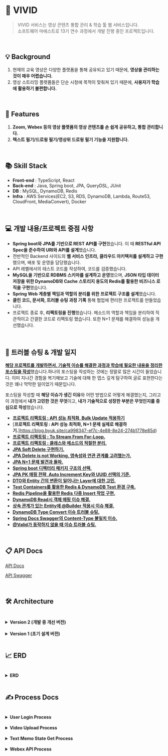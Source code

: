 #  🙊 VIVID
> VIVID 서비스는 영상 콘텐츠 통합 관리 & 학습 툴 웹 서비스입니다.<br>
> 소프트웨어 마에스트로 13기 연수 과정에서 개발 진행 중인 프로젝트입니다.
<br>

##  💡  Background
1. 현재의 교육 영상은 다양한 플랫폼을 통해 공유되고 있기 때문에, **영상을 관리하는 것이 매우 어렵습니다.**
2. 영상 스트리밍 플랫폼들은 단순 시청에 목적이 맞춰져 있기 때문에, **사용자가 학습에 활용하기 불편합니다.**
<br>

##  📝  Features
1. **Zoom, Webex 등의 영상 플랫폼의 영상 콘텐츠를 손 쉽게 공유하고, 통합 관리합니다.**
2. **텍스트 필기/드로윙 필기/영상위 드로윙 필기 기능을 지원합니다.**

<br>

##  📚  Skill Stack

- **Front-end** : TypeScript, React
- **Back-end** : Java, Spring boot, JPA, QueryDSL, JUnit
- **DB** : MySQL, DynamoDB, Redis
- **Infra** : AWS Services(EC2, S3, RDS, DynamoDB, Lambda, Route53, CloudFront, MediaConvert), Docker

<br>

## 💻 개발 내용/프로젝트 중점 사항
- **Spring boot와 JPA를 기반으로 REST API를 구현**했습니다. 이 때 **RESTful API Spec을 준수하여 URI와 API를 설계**했습니다.
- 전반적인 Backend 사이드의 **웹 서비스 인프라, 클라우드 아키텍처를 설계하고 구현** 했으며, 배포 및 운영을 담당했습니다.
- API 레벨에서의 테스트 코드를 작성하여, 코드를 검증했습니다.
- **MySQL을 기반으로 RDBMS 스키마를 설계하고 운영**했으며, **JSON 타입 데이터 저장을 위한 DynamoDB와 Cache 스토리지 용도의 Redis를 활용한 비즈니스 로직을 구현**했습니다.
- **Spring Web 계층별 책임과 역할의 분리를 위한 프로젝트 구조를 설계**했습니다.
- **클린 코드, 문서화, 트러블 슈팅 과정 기록** 통해 협업에 편리한 프로젝트를 만들었습니다.
- 프로젝트 종료 후, **리팩토링을 진행**했습니다. 메소드의 역할과 책임을 분리하여 직관적이고 간결한 코드로 리팩토링 했습니다. 또한 N+1 문제를 해결하여 성능을 개선했습니다.

<br>

## 🎯 트러블 슈팅 & 개발 일지

[**해당 프로젝트를 개발하면서, 기술적 이슈를 해결한 과정과 학습에 필요한 내용을 정리한 포스팅을 작성**](https://blog.byuk.site/resume/projects/vivid)했습니다.하나의 포스팅을 작성하는 것에는 정말로 많은 시간이 들었습니다. 이미 지나간 경험을 복기해보고 기술에 대해 한 뎁스 깊게 탐구하여 글로 표현한다는 것은 꽤나 막막한 일이었기 때문입니다.

포스팅을 작성할 때 **해당 이슈가 생긴 이유**와 어떤 방법으로 어떻게 해결했는지, 그리고 이 과정에서 **내가 고민한 것은 무엇**이고, **내가 기술적으로 성장한 부분은 무엇인지를 중심으로 작성**했습니다.

- [**프로젝트 리팩토링 : API 성능 최적화, Bulk Update 적용하기**](https://blog.byuk.site/b01faa4a-02a9-4d9a-a93f-3e7e4dc24c4e)
- [**프로젝트 리팩토링 : API 성능 최적화, N+1 문제 실제로 해결하기.**]https://blog.byuk.site/ca998347-ef7c-4e88-8e24-274b1778e85d)
- [**프로젝트 리팩토링 : To Stream From For-Loop.**](https://blog.byuk.site/55b659cd-e9ce-49cb-9fbd-ad0468f28996)
- [**프로젝트 리팩토링 : 클래스와 메소드의 적절한 분리.**](https://blog.byuk.site/a33ecd35-0261-4907-a0ed-646630cd7530)
- [**JPA Soft Delete 구현하기.**](https://blog.byuk.site/538fd0c1-a40c-4eb6-9761-fe396b64a5c4)
- [**JPA Delete is not Working, 영속성와 연관 관계를 고려했는가.**](https://blog.byuk.site/927ff674-ce08-4ca0-bfef-c73c0cb78470)
- [**JPA N+1 문제 발견과 돌파.**](https://blog.byuk.site/8a5507af-47b9-4537-a353-30db2b25cd19)
- [**Spring boot 디렉터리 패키지 구조의 선택.**](https://blog.byuk.site/3d1869ab-d4a6-450c-84c6-33588d1e33fc)
- [**JPA PK 매핑 전략, Auto Increment Key와 UUID 선택의 기준.**](https://blog.byuk.site/8a6da7b1-f2c8-4e68-8e0c-5224b9bcffdf)
- [**DTO와 Entity 간의 변환이 일어나는 Layer에 대한 고민.**](https://blog.byuk.site/73f16574-2522-4694-a504-db011b3007cc)
- [**Test Containers를 활용한 Redis & DynamoDB Test 환경 구축.**](https://blog.byuk.site/769babf6-4e8d-4d65-a03a-ea80a1d0840a)
- [**Redis Pipeline을 활용한 Redis 다중 Insert 작업 구현.**](https://blog.byuk.site/eabb6cd5-3802-4f25-a7f7-759d68c9f457)
- [**DynamoDB Read시 객체 매핑 이슈 해결.**](https://blog.byuk.site/146d3593-b869-4ed2-8d52-f2a12a572a11)
- [**상속 관계가 있는 Entity에 @Builder 적용시 이슈 해결.**](https://blog.byuk.site/8d844962-7225-4d83-94ae-b3987ccc9f7f)
- [**DynamoDB Type Convert 이슈 트러블 슈팅.**](https://blog.byuk.site/af6bec6b-4d6a-42d5-8416-2270606861f2)
- [**Spring Docs Swagger의 Content-Type 불일치 이슈.**](https://blog.byuk.site/3519b547-697e-4efb-8b58-94752afac488)
- [**@Valid가 동작하지 않을 때 이슈 트러블 슈팅.**](https://blog.byuk.site/3228f679-3620-4358-9e2d-a4075f60fe8b)

<br>

##  📋  API Docs

[API Docs](https://cooing-delivery-882.notion.site/VIVID-API-DOCS-2a2e38bedafe407e98387a7421d25429)

[API Swagger](https://api.dev.edu-vivid.com/swagger-ui/index.html#/)

<br>

##  🛠️  Architecture

<br>

<details>
<summary><b>Version 2 (개발 중 개선 버전)</b></summary>

![architecture-시스템구성도 v2 drawio (1)](https://user-images.githubusercontent.com/64072741/200391094-9b8fa3d9-9d49-4e77-905b-6b4f287fe0c5.png)

- AWS ALB(Application Load Balancer)을 이용하여 부하분산을 관리했습니다.
- **Nginx 웹서버를 사용하지 않고, S3와 CDN을 활용하여 서버리스하게 정적 콘텐츠를 호스팅하는 방식으로 개선시켰습니다.**
해당 방식을 활용하면, 웹서버 인스턴스를 따로 유지보수할 필요가 없어집니다. 
또한 가격 측면에서도 훨씬 더 저렴해진다는 이점이 있습니다.
- **Redis 서버 각각의 명시적으로 나타나도록 아키텍처에 배치했으며, 이를 하나의 subnet에 배치했습니다.** 각각의 Redis 서버의 역할은 다음과 같습니다.
    - **Cache Server** : 특정 value들을 캐싱합니다.
    - **Session Server** : 2개의 인스턴스의 Session을 관리합니다.
    - **API Cache Server** : API 호출을 캐싱합니다.
- 현재 프로젝트 규모상 RDS는 하나의 인스턴스만 있으면 충분하다고 생각했기 때문에, RDS는 하나만 배치하고, 이를 미러링하는 RDS를 추가 배치했습니다.
- Lambda를 활용한 DynamoDB CRUD API가 존재합니다.

</details>

<br>

<details>

<summary><b>Version 1 (초기 설계 버전)</b></summary>

> 해당 버전은 Version 2에서 개선 및 수정됐습니다.

![architecture-시스템구성도 drawio](https://user-images.githubusercontent.com/64072741/200391087-092c9f99-a456-48d9-9d78-d41dec6ee6d7.png)

- AWS ALB(Application Load Balancer)을 이용하여 부하분산을 관리했습니다.
- Web Server로 NginX, WAS로 Spring boot Server을 이용했습니다.
각각은 EC2 하나씩에 관리되며 총 4개의 EC2 인스턴스가 AutoScaling 되도록 설계했습니다.
- DB로서 Cache 역할을 하는 Redis와 RDS를 배치를 했습니다. 각각의 Redis와 RDS는 채널링 될 수 있도록 설계했습니다. AZ1와 AZ2의 Redis는 다른 용도의 데이터를 캐싱하도록 설계했습니다.
- Lambda를 활용한 DynamoDB CRUD API가 존재합니다.
- AWS CloudFront(CDN)를 활용해 콘텐츠 전송 성능을 향상 시켰습니다.

</details>

<br>

##  📈  ERD

<br>

<details>
<summary><b>ERD</b></summary>

![ggg](https://user-images.githubusercontent.com/64072741/200392125-afe96a91-32d1-4b6d-9224-a59bc25f5cd4.png)

</details>

<br>

##  ✍️  Process Docs

<br>

<details>
<summary><b>User Login Process</b></summary>

<br>

![image](https://user-images.githubusercontent.com/64072741/200394236-cbc86a4e-79b0-4fa4-9841-c9b127fb2c57.png)

### 최초 구글 로그인 시 

- redirect url을 통해 클라이언트 사이드에서 구글 로그인을 시도합니다.
- 로그인 성공 시, 서버의 successful 핸들러가 응답을 받습니다. 이에 따라 회원가입된 유저가 아닌 경우, 회원가입을 진행합니다.
- 로그인 성공 시, refresh token을 redis 세션 서버에 저장하고 클라이언트에 access token을 url 파라미터에 실어나서 반환합니다.

<br>

### 정상 API 호출 시

- header에 access token을 정상적으로 포함하고, 만료되지 않고 유효한 access token인 경우 정상적으로 api가 동작합니다.

<br>

### Access Token 재발급

- access token이 만료됐다면, redis 세션 서버에서 refresh token을 확인합니다.
- refresh token이 존재하고 유효하다면, access token을 재발급해줍니다.

</details>

<br>

<details>
<summary><b>Video Upload Process</b></summary>

<br>

![image (1)](https://user-images.githubusercontent.com/64072741/200394244-8b58ae20-8563-4a29-a490-35fde6961fb2.png)

### Video 업로드

- Raw Video Storage에 video 파일 원본이 업로드 됩니다.
- Raw Video Storage 업로드 완료 된 후, 람다 함수를 통해 MediaConvert 트랜스 코딩 작업이 실행됩니다.
- MediaConvert 트랜스 코딩 작업이 완료된 후, Service Video Storage에 트랜스 코딩된 video 파일이 업로드 됩니다.
- Service Video Storage에 업로드 완료된 후, 람다 함수를 통해 서버에 트랜스 코딩 상태를 successful로 바꾸는 API를 호출합니다.

</details>

<br>

<details>
<summary><b>Text Memo State Get Process</b></summary>

<br>

![image (2)](https://user-images.githubusercontent.com/64072741/200394247-5f0084d4-ab7b-47bf-b8d0-ca6c3bffba6b.png)

### Text Memo State Latest Get, 캐시에 존재할 경우

- redis에서 latest를 get합니다.

<br>

### Text Memo State Latest Get, 캐시에 존재하지 않을 경우
    
- latest가 redis에 존재하지 않을 경우, DynamoDB에서 Get해옵니다.

<br>

### Text Memo State History Get

- History는 DynamoDB에서만 Get 해옵니다.


</details>

<br>

<details>
<summary><b>Webex API Process</b></summary>

<br>

![image (3)](https://user-images.githubusercontent.com/64072741/200394253-18542d8f-b107-48bb-af89-88b38d3bceab.png)

### Webex 로그인, Webex Access Token Get

- Webex 계정 연동을 위해서는 Webex Oauth 로그인이 필요합니다.
- Webex 로그인을 통해서 code를 얻습니다.
- 해당 code를 이용해서 Webex Access Token을 얻고, 이를 DB에 저장합니다.

<br>

### Webex 녹화본 리스트 Get, Access Token이 존재할 경우
    
- 로그인한 유저가 이전의 Webex 로그인을 통해 Access token을 갖고 있을 경우,
서버에서 외부 Webex api 호출을 통해 녹화본 데이터를 얻을 수 있습니다.

<br>

### Webex 녹화본 업로드

- 녹화본 리스트에서 recording id를 이용해서 다운로드 링크를 get하는 외부 Webex api를 호출합니다.
- 다운로드 링크를 통해서 VIVID 스토리지에 영상을 업로드하고, Video 객체를 생성합니다.
- 생성된 video id를 return 합니다.

</details>



